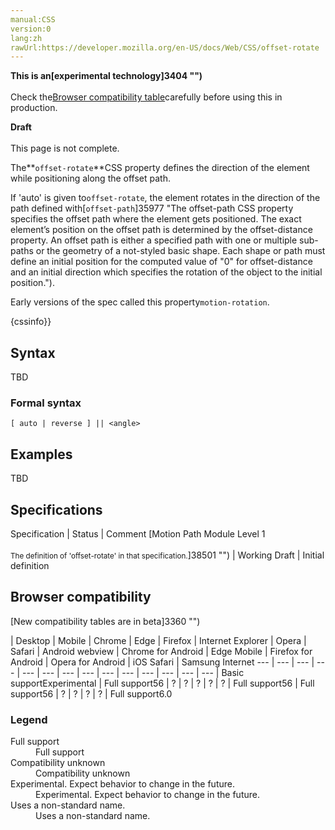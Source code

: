 ```yaml
---
manual:CSS
version:0
lang:zh
rawUrl:https://developer.mozilla.org/en-US/docs/Web/CSS/offset-rotate
---
```






**This is an[experimental technology]3404 "")**<br></br>Check the[Browser compatibility table](%35979#Browser_compatibility "")carefully before using this in production.




**Draft**<br></br>This page is not complete.




The**`offset-rotate`**CSS property defines the direction of the element while positioning along the offset path.



If &#39;auto&#39; is given to`offset-rotate`, the element rotates in the direction of the path defined with[`offset-path`]35977 "The offset-path CSS property specifies the offset path where the element gets positioned. The exact element’s position on the offset path is determined by the offset-distance property. An offset path is either a specified path with one or multiple sub-paths or the geometry of a not-styled basic shape. Each shape or path must define an initial position for the computed value of "0" for offset-distance and an initial direction which specifies the rotation of the object to the initial position.").



Early versions of the spec called this property`motion-rotation`.




{cssinfo}}


## Syntax<a name="Syntax"></a>


TBD


### Formal syntax<a name="Formal_syntax"></a>

```
[ auto | reverse ] || <angle>
```

## Examples<a name="Examples"></a>


TBD


## Specifications<a name="Specifications"></a>

Specification | Status | Comment 
[Motion Path Module Level 1<br></br><small>The definition of &#39;offset-rotate&#39; in that specification.</small>]38501 "") | Working Draft | Initial definition 


## Browser compatibility<a name="Browser_compatibility"></a>
[New compatibility tables are in beta<i></i>]3360 "")

 | <abbr>Desktop<i></i></abbr> | <abbr>Mobile<i></i></abbr> 
 | <abbr>Chrome<i></i></abbr> | <abbr>Edge<i></i></abbr> | <abbr>Firefox<i></i></abbr> | <abbr>Internet Explorer<i></i></abbr> | <abbr>Opera<i></i></abbr> | <abbr>Safari<i></i></abbr> | <abbr>Android webview<i></i></abbr> | <abbr>Chrome for Android<i></i></abbr> | <abbr>Edge Mobile<i></i></abbr> | <abbr>Firefox for Android<i></i></abbr> | <abbr>Opera for Android<i></i></abbr> | <abbr>iOS Safari<i></i></abbr> | <abbr>Samsung Internet<i></i></abbr> 
 ---  |  ---  |  ---  |  ---  |  ---  |  ---  |  ---  |  ---  |  ---  |  ---  |  ---  |  ---  |  ---  |  ---  | 
Basic support<abbr>Experimental<i></i></abbr> | <abbr>Full support</abbr>56 | <abbr>?</abbr> | <abbr>?</abbr> | <abbr>?</abbr> | <abbr>?</abbr> | <abbr>?</abbr> | <abbr>Full support</abbr>56 | <abbr>Full support</abbr>56 | <abbr>?</abbr> | <abbr>?</abbr> | <abbr>?</abbr> | <abbr>?</abbr> | <abbr>Full support</abbr>6.0 


### Legend<a name="Legend"></a>
<dl><dt id=''><abbr>Full support</abbr></dt><dd>Full support</dd><dt id=''><abbr>Compatibility unknown</abbr></dt><dd>Compatibility unknown</dd><dt id=''><abbr>Experimental. Expect behavior to change in the future.<i></i></abbr></dt><dd>Experimental. Expect behavior to change in the future.</dd><dt id=''><abbr>Uses a non-standard name.<i></i></abbr></dt><dd>Uses a non-standard name.</dd></dl>



